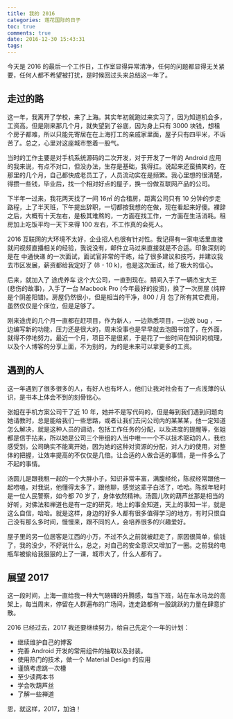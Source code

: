 ```yaml
---
title: 我的 2016
categories: 莲花国际的日子
toc: true
comments: true
date: 2016-12-30 15:43:31
tags:
---
```


今天是 2016 的最后一个工作日，工作室显得异常清净，任何的问题都显得无关紧要，任何人都不希望被打扰，是时候回过头来总结这一年了。

<!--more-->
## 走过的路

这一年，我离开了学校，来了上海。其实年初就跑过来实习了，因为知道机会多，工资高。但是刚来那几个月，就失望到了谷底，因为身上只有 3000 块钱，想租个房子都难，所以只能先寄居在在上海打工的亲戚家里面，屋子只有四平米，不诉苦了。总之，心里对这座城市憋着一股气。

当时的工作主要是对手机系统源码的二次开发，对于开发了一年的 Android 应用的我来说，有点不对口，但没办法，生存是基础，我得扛。说起来还蛮搞笑的，在那里的几个月，自己都快成老员工了，人员流动实在是频繁。我心里想的很清楚，得攒一些钱，毕业后，找一个相对好点的屋子，换一份做互联网产品的公司。

下半年一过来，我花两天找了一间 16㎡ 的合租房，距离公司只有 10 分钟的步走路程，上了半天班，下午提出辞职，一切都按我想的在做，现在看起来好傻。裸辞之后，大概有十天左右，是极其难熬的，一方面在找工作，一方面在生活消耗。租房加上吃饭平均一天下来得 100 左右，不工作真的会死人。

2016 互联网的大环境不太好，企业招人也很有针对性。我记得有一家电话里直接就问视频直播相关的经验，我说没有，邮件立马过来直接就是不合适。印象深刻的是在 中通快递 的一次面试，面试官非常的干练，给了很多建议和技巧，并建议我去市区发展，薪资都给我定好了 (8 - 10 k)，也是这次面试，给了极大的信心。

后来，就加入了 途虎养车 这个大公司，一直到现在。期间入手了一辆杰宝大王 (悲伤的故事)，入手了一台 Macbook Pro (今年最好的投资)，换了一次房屋 (纯粹是个阴差阳错)。房屋仍然很小，但是相当的干净，800 / 月 包了所有其它费用，虽然仅仅是个床位，但是足够了。

刚来途虎的几个月一直都在赶项目，作为新人，一边熟悉项目，一边改 bug ，一边编写新的功能，压力还是很大的，周末没事也是早早就去泡图书馆了，在外面，就得不停地努力。最近一个月，项目不是很紧，于是花了一些时间在知识的梳理，以及个人博客的分享上面，不为别的，为的是未来可以拿更多的工资。


## 遇到的人

这一年遇到了很多很多的人，有好人也有坏人，他们让我对社会有了一点浅薄的认识，是书本上体会不到的刻骨铭心。

张姐在手机方案公司干了近 10 年，她并不是写代码的，但是每到我们遇到问题向她请教时，总是能给我们一些思路，或者让我们去问公司内的某某某，他一定知道怎么解决，就是这种人员的调动，包括工作任务的分配，以及进度的提醒等，张姐都是信手拈来，所以她是公司三个带组的人当中唯一一个不以技术驱动的人，我也感受到，公司确实不能离开她，因为她的这种对资源的分配，对人力的使用，对整体的把握，让效率提高的不仅仅是几倍。让合适的人做合适的事情，是一件多么了不起的事情。

汤圆儿是跟我租一起的一个大胖小子，知识非常丰富，满腹经纶，陈叔经常跟他一起唠嗑，对我说，他懂得太多了，跟他聊，感觉这辈子白活了，哈哈。陈叔年轻时是一位人民警察，如今都 70 岁了，身体依然精神。汤圆儿吹的葫芦丝那是相当的好听，对佛法和禅道也是有一定的研究，地上的事全知道，天上的事知一半，就是这么自信，哈哈。就是这样，身边的好多人都有很多值得学习的地方，有时只恨自己没有那么多时间，慢慢来，跟不同的人，会培养很多的兴趣爱好。

屋子里的另一位居客是江西的小万，不过不久之前就被赶走了，原因很简单，偷钱了，我的没少，不好说什么，总之，对自己的安全意识又增加了一圈。之前我的电瓶车被偷给我狠狠的上了一课，城市大了，什么人都有了。


## 展望 2017

这一段时间，上海一直给我一种大气磅礴的升腾感，每当下班，站在车水马龙的高架上，每当周末，停留在人群遍布的广场间，连走路都有一股跳跃的力量在肆意扩散。

2016 已经过去，2017 我还要继续努力，给自己先定个一年的计划：

- 继续维护自己的博客
- 完善 Android 开发的常用组件的抽取以及封装。
- 使用热门的技术，做一个 Material Design 的应用
- 谨慎考虑跳一次槽
- 至少读两本书
- 学会吹葫芦丝
- 了解一些禅道

恩，就这样，2017，加油！


